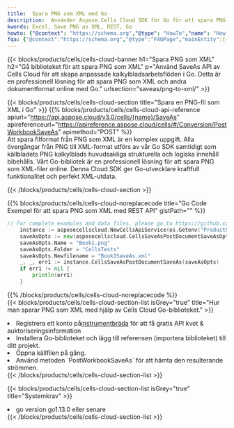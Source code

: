 ```yaml
---
title:  Spara PNG som XML med Go
description:  Använder Aspose.Cells Cloud SDK för Go för att spara PNG-formatfilen som XML-formatfil.
kwords: Excel, Save PNG as XML, REST, Go
howto: {"@context": "https://schema.org","@type": "HowTo","name": "How to save PNG as XML using the Cells Cloud Go library.","description": "How to save PNG as XML using the Cells Cloud Go library.","image": {"@type": "ImageObject"},"url": "/go/saveas/png-to-xml/","step": [{ "@type": "HowToStep","name": "How to save PNG as XML using the Cells Cloud Go library. step 1", "image": {"@type": "ImageObject",},"url": "/go/saveas/png-to-xml/","text": "Register an account at <a href='https://dashboard.aspose.cloud/'>Dashboard</a> to get free API quota & authorization details",},{ "@type": "HowToStep","name": "How to save PNG as XML using the Cells Cloud Go library. step 1", "image": {"@type": "ImageObject",},"url": "/go/saveas/png-to-xml/","text": "Install Go library and add the reference (import the library) to your project.",},{ "@type": "HowToStep","name": "How to save PNG as XML using the Cells Cloud Go library. step 1", "image": {"@type": "ImageObject",},"url": "/go/saveas/png-to-xml/","text": "Open the source file in go.",},{ "@type": "HowToStep","name": "How to save PNG as XML using the Cells Cloud Go library. step 1", "image": {"@type": "ImageObject",},"url": "/go/saveas/png-to-xml/","text": "Use the `PostWorkbookSaveAs` method to retrieve the resulting stream.",}, ],"supply": {"@type": "HowToSupply","name": "document"},"tool": [{"@type": "HowToTool","name": "Goland, Visual Studio Code, Eclipse"},{"@type": "HowToTool","name": "Aspose Cells"}],"totalTime": "PT6M"}
fqa: {"@context":"https://schema.org","@type":"FAQPage","mainEntity":[{"@type":"Question","name":"Why save file as other formats file in C# using REST API?","acceptedAnswer":{"@type":"Answer","text":"Documents are encoded in many ways, and some files may be incompatible with the software you use. To open and read such files, just save them as appropriate file formats.<br/><ol><li>Install .NET SDK and add the reference (import the library) to your project.</li><li>Open the source file in C# using REST API.</li><li>Call the PostWorkbookSaveAsRequest() method, passing an output filename with required extension.</li><li>Get the result of save as a separate file.</li></ol>"}},{"@type":"Question","name":"What file formats can I save as with your C# library?","acceptedAnswer":{"@type":"Answer","text":"We support a variety of file formats for conversion using .NET library, including XLSX, Excel, xls , PDF, CSV, HTML, Markdown, XML, PNG, JPG, TIFF, Json, TXT and many more."}},{"@type":"Question","name":"What is the maximum allowed file size for conversion using this .NET library?","acceptedAnswer":{"@type":"Answer","text":"There are no file size limits for format conversions using .NET library."}}]}
---
```

{{< blocks/products/cells/cells-cloud-banner h1="Spara PNG som XML" h2="Gå biblioteket för att spara PNG som XML" p="Använd SaveAs API av Cells Cloud för att skapa anpassade kalkylbladsarbetsflöden i Go. Detta är en professionell lösning för att spara PNG som XML och andra dokumentformat online med Go." urlsection="saveas/png-to-xml/" >}}

{{< blocks/products/cells/cells-cloud-section title="Spara en PNG-fil som XML i Go" >}}
{{% blocks/products/cells/cells-cloud-api-reference apiurl="https://api.aspose.cloud/v3.0/cells/{name}/SaveAs" apireferenceurl="https://apireference.aspose.cloud/cells/#/Conversion/PostWorkbookSaveAs" apimethod="POST" %}}
<br/>
Att spara filformat från PNG som XML är en komplex uppgift. Alla övergångar från PNG till XML-format utförs av vår Go SDK samtidigt som källbladets PNG kalkylblads huvudsakliga strukturella och logiska innehåll bibehålls. Vårt Go-bibliotek är en professionell lösning för att spara PNG som XML-filer online. Denna Cloud SDK ger Go-utvecklare kraftfull funktionalitet och perfekt XML-utdata.

{{< /blocks/products/cells/cells-cloud-section >}}

{{% blocks/products/cells/cells-cloud-noreplacecode title="Go Code Exempel för att spara PNG som XML med REST API" gistPath="" %}}
  
```go
// For complete examples and data files, please go to https://github.com/aspose-cells-cloud/aspose-cells-cloud-go/
    instance := asposecellscloud.NewCellsApiService(os.Getenv("ProductClientId"), os.Getenv("ProductClientSecret"))
    saveAsOpts := new(asposecellscloud.CellsSaveAsPostDocumentSaveAsOpts)
    saveAsOpts.Name = "Book1.png"
    saveAsOpts.Folder = "CellsTests"
    saveAsOpts.Newfilename = "Book1SaveAs.xml"
    _, _, err1 := instance.CellsSaveAsPostDocumentSaveAs(saveAsOpts)
    if err1 != nil {
	    println(err1)
    }
```
  
{{% /blocks/products/cells/cells-cloud-noreplacecode %}}
<br/>
{{< blocks/products/cells/cells-cloud-section-list isGrey="true" title="Hur man sparar PNG som XML med hjälp av Cells Cloud Go-biblioteket." >}}
<li> Registrera ett konto på<a href="https://dashboard.aspose.cloud/">instrumentbräda</a> för att få gratis API kvot & auktoriseringsinformation</li>
<li>Installera Go-biblioteket och lägg till referensen (importera biblioteket) till ditt projekt.</li>
<li>Öppna källfilen på gång.</li>
<li>Använd metoden `PostWorkbookSaveAs` för att hämta den resulterande strömmen.</li>
{{< /blocks/products/cells/cells-cloud-section-list >}}

{{< blocks/products/cells/cells-cloud-section-list isGrey="true" title="Systemkrav" >}}
<li>go version go1.13.0 eller senare</li>
{{< /blocks/products/cells/cells-cloud-section-list >}}
